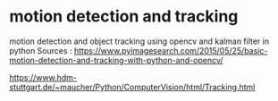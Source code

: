 # motion detection and tracking
motion detection and object tracking using opencv and kalman filter in python
Sources :
https://www.pyimagesearch.com/2015/05/25/basic-motion-detection-and-tracking-with-python-and-opencv/

https://www.hdm-stuttgart.de/~maucher/Python/ComputerVision/html/Tracking.html
